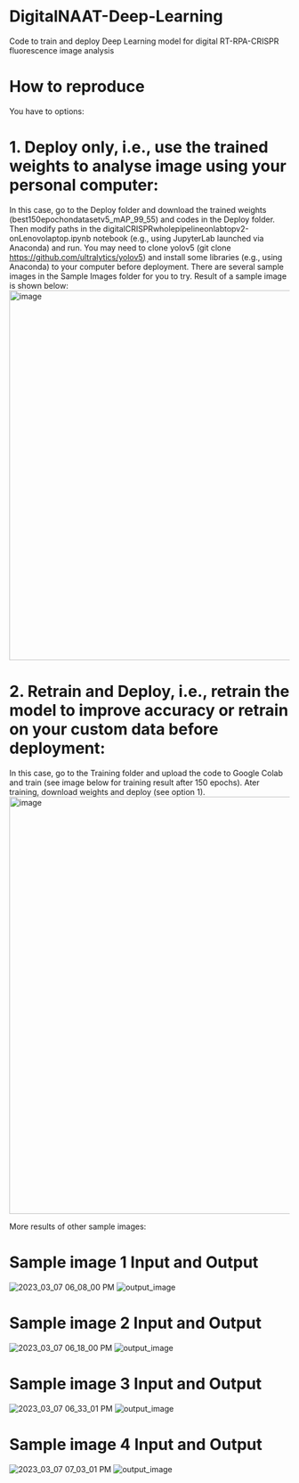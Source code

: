 # DigitalNAAT-Deep-Learning
Code to train and deploy Deep Learning model for digital RT-RPA-CRISPR fluorescence image analysis
# How to reproduce
You have to options:
# 1. Deploy only, i.e., use the trained weights to analyse image using your personal computer:
In this case, go to the Deploy folder and download the trained weights (best150epochondatasetv5_mAP_99_55) and codes in the Deploy folder. Then modify paths in the digitalCRISPRwholepipelineonlabtopv2-onLenovolaptop.ipynb notebook (e.g., using JupyterLab launched via Anaconda) and run. You may need to clone yolov5 (git clone https://github.com/ultralytics/yolov5) and install some libraries (e.g., using Anaconda) to your computer before deployment. There are several sample images in the Sample Images folder for you to try. Result of a sample image is shown below:
<img width="664" alt="image" src="https://github.com/hoanbklucky/DigitalNAAT-Deep-Learning/assets/20608059/fd5d8ed0-8b58-4a65-8935-50651517ef3a">

# 2. Retrain and Deploy, i.e., retrain the model to improve accuracy or retrain on your custom data before deployment:
In this case, go to the Training folder and upload the code to Google Colab and train (see image below for training result after 150 epochs). Ater training, download weights and deploy (see option 1).
<img width="749" alt="image" src="https://github.com/hoanbklucky/DigitalNAAT-Deep-Learning/assets/20608059/32663c73-1b7b-4e3b-bdce-e4bf304611c1">

More results of other sample images:
# Sample image 1 Input and Output
![2023_03_07 06_08_00 PM](https://github.com/hoanbklucky/DigitalNAAT-Deep-Learning/assets/20608059/50b84881-448f-4453-8644-f950b2c6e383)
![output_image](https://github.com/hoanbklucky/DigitalNAAT-Deep-Learning/assets/20608059/c60d745f-f6b9-4466-8a0f-a75ba384ce02)

# Sample image 2 Input and Output
![2023_03_07 06_18_00 PM](https://github.com/hoanbklucky/DigitalNAAT-Deep-Learning/assets/20608059/201e374c-a9af-47e2-861d-9b82751cb146)
![output_image](https://github.com/hoanbklucky/DigitalNAAT-Deep-Learning/assets/20608059/096dadf5-4a27-47bf-a16c-2c9cd36e220d)

# Sample image 3 Input and Output
![2023_03_07 06_33_01 PM](https://github.com/hoanbklucky/DigitalNAAT-Deep-Learning/assets/20608059/228e7e96-1e47-4570-b96f-bdda8628dceb)
![output_image](https://github.com/hoanbklucky/DigitalNAAT-Deep-Learning/assets/20608059/39f0f1e3-b04c-4951-b1ca-b012cd764244)

# Sample image 4 Input and Output
![2023_03_07 07_03_01 PM](https://github.com/hoanbklucky/DigitalNAAT-Deep-Learning/assets/20608059/89e2c915-da1d-46c0-81e2-034fb95d5c21)
![output_image](https://github.com/hoanbklucky/DigitalNAAT-Deep-Learning/assets/20608059/fd1369ed-53e1-414c-b228-a90b45db95e6)

